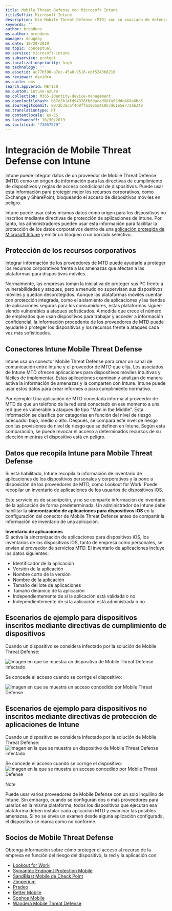 ```yaml
---
title: Mobile Threat Defense con Microsoft Intune
titleSuffix: Microsoft Intune
description: Use Mobile Threat Defense (MTD) con su asociado de defensa contra las amenazas móviles para proteger el acceso a recursos de empresa en función del riesgo del dispositivo.
keywords: ''
author: brenduns
ms.author: brenduns
manager: dougeby
ms.date: 10/29/2019
ms.topic: conceptual
ms.service: microsoft-intune
ms.subservice: protect
ms.localizationpriority: high
ms.technology: ''
ms.assetid: ac77b590-a7ec-45a0-9516-ebf5243b6210
ms.reviewer: davidra
ms.suite: ems
search.appverid: MET150
ms.custom: intune-azure
ms.collection: M365-identity-device-management
ms.openlocfilehash: b67e3b14fd94376fb6dacad88fa58ddc460a6bc5
ms.sourcegitcommit: 807ab3e35f4d9ffa18655410b7d61e5e772ab348
ms.translationtype: HT
ms.contentlocale: es-ES
ms.lasthandoff: 10/30/2019
ms.locfileid: "73057579"
---
```

# <a name="mobile-threat-defense-integration-with-intune"></a>Integración de Mobile Threat Defense con Intune

Intune puede integrar datos de un proveedor de Mobile Threat Defense (MTD) como un origen de información para las directivas de cumplimiento de dispositivos y reglas de acceso condicional de dispositivos. Puede usar esta información para proteger mejor los recursos corporativos, como Exchange y SharePoint, bloqueando el acceso de dispositivos móviles en peligro.

Intune puede usar estos mismos datos como origen para los dispositivos no inscritos mediante directivas de protección de aplicaciones de Intune. Por tanto, los administradores pueden usar esta información para facilitar la protección de los datos corporativos dentro de una [aplicación protegida de Microsoft Intune](~/apps/apps-supported-intune-apps.md) y emitir un bloqueo o un borrado selectivo.

## <a name="protect-corporate-resources"></a>Protección de los recursos corporativos

Integrar información de los proveedores de MTD puede ayudarle a proteger los recursos corporativos frente a las amenazas que afectan a las plataformas para dispositivos móviles.  

Normalmente, las empresas toman la iniciativa de proteger sus PC frente a vulnerabilidades y ataques, pero a menudo no supervisan sus dispositivos móviles y quedan desprotegidos. Aunque las plataformas móviles cuentan con protección integrada, como el aislamiento de aplicaciones y las tiendas de aplicaciones seguras para los consumidores, estas plataformas siguen siendo vulnerables a ataques sofisticados. A medida que crece el número de empleados que usan dispositivos para trabajar y acceder a información confidencial, la información procedente de los proveedores de MTD puede ayudarle a proteger los dispositivos y los recursos frente a ataques cada vez más sofisticados.

## <a name="intune-mobile-threat-defense-connectors"></a>Conectores Intune Mobile Threat Defense

Intune usa un conector Mobile Threat Defense para crear un canal de comunicación entre Intune y el proveedor de MTD que elija. Los asociados de Intune MTD ofrecen aplicaciones para dispositivos móviles intuitivas y fáciles de implementar. Estas aplicaciones examinan y analizan de manera activa la información de amenazas y la comparten con Intune. Intune puede usar estos datos para crear informes o para cumplimiento normativo.

Por ejemplo: Una aplicación de MTD conectada informa al proveedor de MTD de que un teléfono de la red está conectado en ese momento a una red que es vulnerable a ataques de tipo "Man in the Middle". Esta información se clasifica por categorías en función del nivel de riesgo adecuado: bajo, medio o alto. Después, se compara este nivel de riesgo con las provisiones de nivel de riesgo que se definen en Intune. Según esta comparación, se puede revocar el acceso a determinados recursos de su elección mientras el dispositivo está en peligro.

## <a name="data-that-intune-collects-for-mobile-threat-defense"></a>Datos que recopila Intune para Mobile Threat Defense

Si está habilitado, Intune recopila la información de inventario de aplicaciones de los dispositivos personales y corporativos y la pone a disposición de los proveedores de MTD, como Lookout for Work. Puede recopilar un inventario de aplicaciones de los usuarios de dispositivos iOS.

Este servicio es de suscripción, y no se comparte información de inventario de la aplicación de forma predeterminada. Un administrador de Intune debe habilitar la **sincronización de aplicaciones para dispositivos iOS** en la configuración del conector de Mobile Threat Defense antes de compartir la información de inventario de una aplicación.

**Inventario de aplicaciones**  
Si activa la sincronización de aplicaciones para dispositivos iOS, los inventarios de los dispositivos iOS, tanto de empresa como personales, se envían al proveedor de servicios MTD. El inventario de aplicaciones incluye los datos siguientes:

- Identificador de la aplicación
- Versión de la aplicación
- Nombre corto de la versión
- Nombre de la aplicación
- Tamaño del lote de aplicaciones
- Tamaño dinámico de la aplicación
- Independientemente de si la aplicación está validada o no
- Independientemente de si la aplicación está administrada o no

## <a name="sample-scenarios-for-enrolled-devices-using-device-compliance-policies"></a>Escenarios de ejemplo para dispositivos inscritos mediante directivas de cumplimiento de dispositivos

Cuando un dispositivo se considera infectado por la solución de Mobile Threat Defense:

![Imagen en que se muestra un dispositivo de Mobile Threat Defense infectado](./media/mobile-threat-defense/MTD-image-1.png)

Se concede el acceso cuando se corrige el dispositivo:

![Imagen en que se muestra un acceso concedido por Mobile Threat Defense](./media/mobile-threat-defense/MTD-image-2.png)

## <a name="sample-scenarios-for-unenrolled-devices-using-intune-app-protection-policies"></a>Escenarios de ejemplo para dispositivos no inscritos mediante directivas de protección de aplicaciones de Intune

Cuando un dispositivo se considera infectado por la solución de Mobile Threat Defense:<br>
![Imagen en la que se muestra un dispositivo de Mobile Threat Defense infectado](./media/mobile-threat-defense/MTD-image-3.png)

Se concede el acceso cuando se corrige el dispositivo:<br>
![Imagen en la que se muestra un acceso concedido por Mobile Threat Defense](./media/mobile-threat-defense/MTD-image-4.png)

> [!NOTE]
> Puede usar varios proveedores de Mobile Defense con un solo inquilino de Intune. Sin embargo, cuando se configuran dos o más proveedores para usarlos en la misma plataforma, todos los dispositivos que ejecutan esa plataforma deben instalar cada aplicación MTD y examinar las posibles amenazas. Si no se envía un examen desde alguna aplicación configurada, el dispositivo se marca como no conforme. 

## <a name="mobile-threat-defense-partners"></a>Socios de Mobile Threat Defense

Obtenga información sobre cómo proteger el acceso al recurso de la empresa en función del riesgo del dispositivo, la red y la aplicación con:

- [Lookout for Work](lookout-mobile-threat-defense-connector.md)
- [Symantec Endpoint Protection Mobile](skycure-mobile-threat-defense-connector.md)
- [SandBlast Mobile de Check Point](checkpoint-sandblast-mobile-mobile-threat-defense-connector.md)
- [Zimperium](zimperium-mobile-threat-defense-connector.md)
- [Pradeo](pradeo-mobile-threat-defense-connector.md)
- [Better Mobile](better-mobile-threat-defense-connector.md)
- [Sophos Mobile](sophos-mtd-connector.md)
- [Wandera Mobile Threat Defense](wandera-mtd-connector.md)
